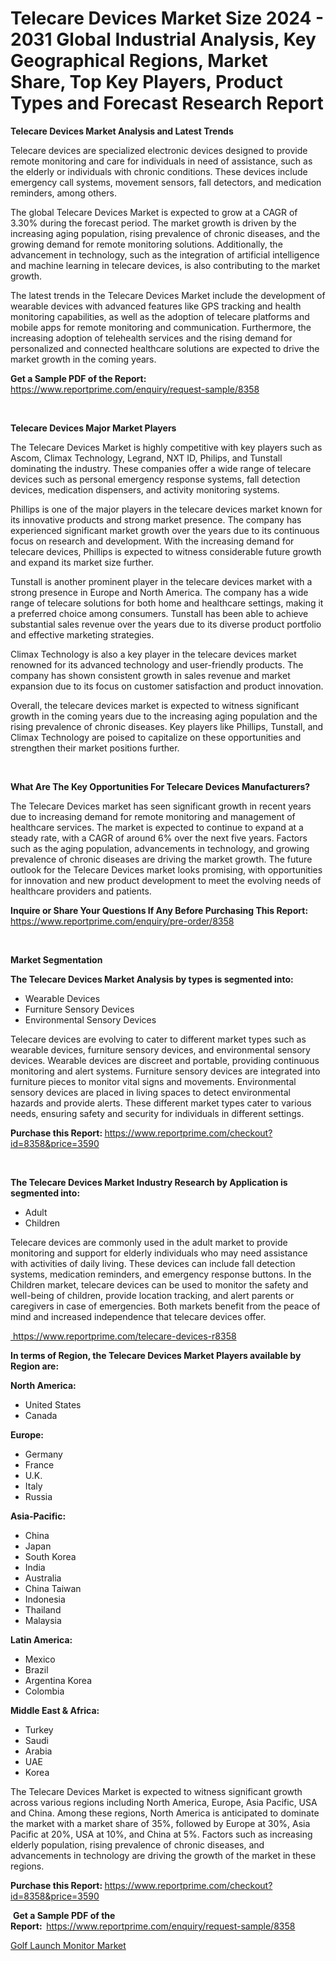 <p><h1>Telecare Devices Market Size 2024 - 2031 Global Industrial Analysis, Key Geographical Regions, Market Share, Top Key Players, Product Types and Forecast Research Report</h1></p><p><strong>Telecare Devices Market Analysis and Latest Trends</strong></p>
<p><p>Telecare devices are specialized electronic devices designed to provide remote monitoring and care for individuals in need of assistance, such as the elderly or individuals with chronic conditions. These devices include emergency call systems, movement sensors, fall detectors, and medication reminders, among others.</p><p>The global Telecare Devices Market is expected to grow at a CAGR of 3.30% during the forecast period. The market growth is driven by the increasing aging population, rising prevalence of chronic diseases, and the growing demand for remote monitoring solutions. Additionally, the advancement in technology, such as the integration of artificial intelligence and machine learning in telecare devices, is also contributing to the market growth.</p><p>The latest trends in the Telecare Devices Market include the development of wearable devices with advanced features like GPS tracking and health monitoring capabilities, as well as the adoption of telecare platforms and mobile apps for remote monitoring and communication. Furthermore, the increasing adoption of telehealth services and the rising demand for personalized and connected healthcare solutions are expected to drive the market growth in the coming years.</p></p>
<p><strong>Get a Sample PDF of the Report:&nbsp;</strong> <a href="https://www.reportprime.com/enquiry/request-sample/8358">https://www.reportprime.com/enquiry/request-sample/8358</a></p>
<p>&nbsp;</p>
<p><strong>Telecare Devices Major Market Players</strong></p>
<p><p>The Telecare Devices Market is highly competitive with key players such as Ascom, Climax Technology, Legrand, NXT ID, Philips, and Tunstall dominating the industry. These companies offer a wide range of telecare devices such as personal emergency response systems, fall detection devices, medication dispensers, and activity monitoring systems.</p><p>Phillips is one of the major players in the telecare devices market known for its innovative products and strong market presence. The company has experienced significant market growth over the years due to its continuous focus on research and development. With the increasing demand for telecare devices, Phillips is expected to witness considerable future growth and expand its market size further.</p><p>Tunstall is another prominent player in the telecare devices market with a strong presence in Europe and North America. The company has a wide range of telecare solutions for both home and healthcare settings, making it a preferred choice among consumers. Tunstall has been able to achieve substantial sales revenue over the years due to its diverse product portfolio and effective marketing strategies.</p><p>Climax Technology is also a key player in the telecare devices market renowned for its advanced technology and user-friendly products. The company has shown consistent growth in sales revenue and market expansion due to its focus on customer satisfaction and product innovation.</p><p>Overall, the telecare devices market is expected to witness significant growth in the coming years due to the increasing aging population and the rising prevalence of chronic diseases. Key players like Phillips, Tunstall, and Climax Technology are poised to capitalize on these opportunities and strengthen their market positions further.</p></p>
<p>&nbsp;</p>
<p><strong>What Are The Key Opportunities For Telecare Devices Manufacturers?</strong></p>
<p><p>The Telecare Devices market has seen significant growth in recent years due to increasing demand for remote monitoring and management of healthcare services. The market is expected to continue to expand at a steady rate, with a CAGR of around 6% over the next five years. Factors such as the aging population, advancements in technology, and growing prevalence of chronic diseases are driving the market growth. The future outlook for the Telecare Devices market looks promising, with opportunities for innovation and new product development to meet the evolving needs of healthcare providers and patients.</p></p>
<p><strong>Inquire or Share Your Questions If Any Before Purchasing This Report:</strong> <a href="https://www.reportprime.com/enquiry/pre-order/8358">https://www.reportprime.com/enquiry/pre-order/8358</a></p>
<p>&nbsp;</p>
<p><strong>Market Segmentation</strong></p>
<p><strong>The Telecare Devices Market Analysis by types is segmented into:</strong></p>
<p><ul><li>Wearable Devices</li><li>Furniture Sensory Devices</li><li>Environmental Sensory Devices</li></ul></p>
<p><p>Telecare devices are evolving to cater to different market types such as wearable devices, furniture sensory devices, and environmental sensory devices. Wearable devices are discreet and portable, providing continuous monitoring and alert systems. Furniture sensory devices are integrated into furniture pieces to monitor vital signs and movements. Environmental sensory devices are placed in living spaces to detect environmental hazards and provide alerts. These different market types cater to various needs, ensuring safety and security for individuals in different settings.</p></p>
<p><strong>Purchase this Report:&nbsp;</strong><a href="https://www.reportprime.com/checkout?id=8358&price=3590">https://www.reportprime.com/checkout?id=8358&price=3590</a></p>
<p>&nbsp;</p>
<p><strong>The Telecare Devices Market Industry Research by Application is segmented into:</strong></p>
<p><ul><li>Adult</li><li>Children</li></ul></p>
<p><p>Telecare devices are commonly used in the adult market to provide monitoring and support for elderly individuals who may need assistance with activities of daily living. These devices can include fall detection systems, medication reminders, and emergency response buttons. In the Children market, telecare devices can be used to monitor the safety and well-being of children, provide location tracking, and alert parents or caregivers in case of emergencies. Both markets benefit from the peace of mind and increased independence that telecare devices offer.</p></p>
<p><a href="https://www.reportprime.com/telecare-devices-r8358">&nbsp;https://www.reportprime.com/telecare-devices-r8358</a></p>
<p><strong>In terms of Region, the Telecare Devices Market Players available by Region are:</strong></p>
<p>
    <p> <strong> North America: </strong>
        <ul>
            <li>United States</li>
            <li>Canada</li>
        </ul>
        </p> 
    <p> <strong> Europe: </strong>
        <ul>
            <li>Germany</li>
            <li>France</li>
            <li>U.K.</li>
            <li>Italy</li>
            <li>Russia</li>
        </ul>
        </p> 
    <p> <strong> Asia-Pacific: </strong>
        <ul>
            <li>China</li>
            <li>Japan</li>
            <li>South Korea</li>
            <li>India</li>
            <li>Australia</li>
            <li>China Taiwan</li>
            <li>Indonesia</li>
            <li>Thailand</li>
            <li>Malaysia</li>
        </ul>
        </p> 
    <p> <strong> Latin America: </strong>
        <ul>
            <li>Mexico</li>
            <li>Brazil</li>
            <li>Argentina Korea</li>
            <li>Colombia</li>
        </ul>
        </p> 
    <p> <strong> Middle East & Africa: </strong>
        <ul>
            <li>Turkey</li>
            <li>Saudi</li>
            <li>Arabia</li>
            <li>UAE</li>
            <li>Korea</li>
        </ul>
    </p>
    </p>
<p><p>The Telecare Devices Market is expected to witness significant growth across various regions including North America, Europe, Asia Pacific, USA and China. Among these regions, North America is anticipated to dominate the market with a market share of 35%, followed by Europe at 30%, Asia Pacific at 20%, USA at 10%, and China at 5%. Factors such as increasing elderly population, rising prevalence of chronic diseases, and advancements in technology are driving the growth of the market in these regions.</p></p>
<p><strong>Purchase this Report: </strong><a href="https://www.reportprime.com/checkout?id=8358&price=3590">https://www.reportprime.com/checkout?id=8358&price=3590</a></p>
<p>&nbsp;<strong>Get a Sample PDF of the Report:&nbsp;&nbsp;</strong><a href="https://www.reportprime.com/enquiry/request-sample/8358">https://www.reportprime.com/enquiry/request-sample/8358</a></p>
<p><strong></strong></p>
<p><p><a href="https://adventurous-uranium-ef9.notion.site/Golf-Launch-Monitor-Market-Size-CAGR-Trends-2024-2030-3cbaa07c6d784a1eae89200aaa7c4ac3">Golf Launch Monitor Market</a></p></p>